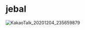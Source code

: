 # jebal
![KakaoTalk_20201204_235659879](https://user-images.githubusercontent.com/73922630/101484174-90166400-399c-11eb-9f35-edf2bdf98f30.jpg)
